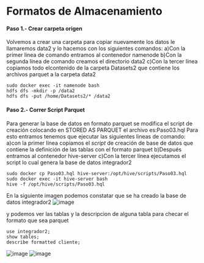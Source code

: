 # Formatos de Almacenamiento
#### Paso 1.- Crear carpeta origen
Volvemos a crear una carpeta para copiar nuevamente los datos le llamaremos data2 y lo hacemos con los siguientes comandos:
a)Con la primer linea de comando entramos al contenedor namenode
b)Con la segunda línea de comando creamos el directorio data2
c)Con la tercer línea copiamos todo elcontenido de la carpeta Datasets2 que contiene los archivos parquet a la carpeta data2
```
sudo docker exec -it namenode bash
hdfs dfs -mkdir -p /data2
hdfs dfs -put /home/Datasets2/* /data2
```
#### Paso 2.- Correr Script Parquet
Para generar la base de datos en formato parquet se modifica el script de creación colocando en STORED AS PARQUET
el archivo es:Paso03.hql
Para esto entramos tenemos que ejecutar las siguientes lineas de comando:
a)con la primer línea copiamos el *script* de creación de base de datos que contiene la definición de las tablas con el formato parquet
b)Después entramos al contenedor hive-server
c)Con la tercer línea ejecutamos el script lo cual genera la base de datos integrador2
```
sudo docker cp Paso03.hql hive-server:/opt/hive/scripts/Paso03.hql
sudo docker exec -it hive-server bash
hive -f /opt/hive/scripts/Paso03.hql
```
En la siguiente imagen podemos constatar que se ha creado la base de datos integrador2
![image](https://github.com/OscarMoralesMejia/Proyecto_Integrador_Modulo4/assets/159685580/9e6f8af1-401e-41be-9386-56079cc2ecec)

y podemos ver las tablas y la descripcion de alguna tabla para checar el formato que sea parquet
```
use integrador2;
show tables;
describe formatted cliente;
```
![image](https://github.com/OscarMoralesMejia/Proyecto_Integrador_Modulo4/assets/159685580/6ecae7ee-d77d-407c-be05-3252281354cd)
![image](https://github.com/OscarMoralesMejia/Proyecto_Integrador_Modulo4/assets/159685580/24d6589b-d4dd-4463-9128-bf980cf94096)

